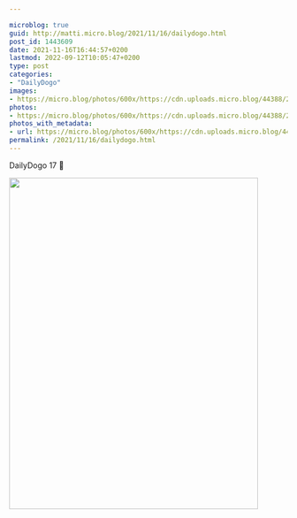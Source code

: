 ```yaml
---

microblog: true
guid: http://matti.micro.blog/2021/11/16/dailydogo.html
post_id: 1443609
date: 2021-11-16T16:44:57+0200
lastmod: 2022-09-12T10:05:47+0200
type: post
categories:
- "DailyDogo"
images:
- https://micro.blog/photos/600x/https://cdn.uploads.micro.blog/44388/2021/1bd053db30.jpg
photos:
- https://micro.blog/photos/600x/https://cdn.uploads.micro.blog/44388/2021/1bd053db30.jpg
photos_with_metadata:
- url: https://micro.blog/photos/600x/https://cdn.uploads.micro.blog/44388/2021/1bd053db30.jpg
permalink: /2021/11/16/dailydogo.html
---
```

DailyDogo 17 🐶

<img src="/media/uploads/2021/1bd053db30.jpg" width="450" height="600" alt="" />
